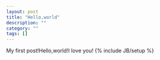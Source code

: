 ```yaml
---
layout: post
title: "Hello,world"
description: ""
category: ""
tags: []
---
```

My first post!Hello,world!I love you!
{% include JB/setup %}

